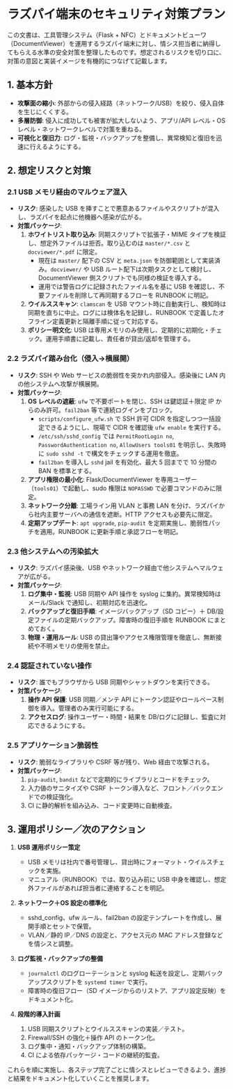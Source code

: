 # ラズパイ端末のセキュリティ対策プラン

この文書は、工具管理システム（Flask + NFC）とドキュメントビューワ（DocumentViewer）を運用するラズパイ端末に対し、情シス担当者に納得してもらえる水準の安全対策を整理したものです。想定されるリスクを切り口に、対策の意図と実装イメージを有機的につなげて記載します。

## 1. 基本方針

- **攻撃面の縮小**: 外部からの侵入経路（ネットワーク/USB）を絞り、侵入自体を生じにくくする。
- **多層防御**: 侵入に成功しても被害が拡大しないよう、アプリ/API レベル・OS レベル・ネットワークレベルで対策を重ねる。
- **可視化と復旧力**: ログ・監視・バックアップを整備し、異常検知と復旧を迅速に行えるようにする。

## 2. 想定リスクと対策

### 2.1 USB メモリ経由のマルウェア混入
- **リスク**: 感染した USB を挿すことで悪意あるファイルやスクリプトが混入し、ラズパイを起点に他機器へ感染が広がる。
- **対策パッケージ**:
  1. **ホワイトリスト取り込み**: 同期スクリプトで拡張子・MIME タイプを検証し、想定外ファイルは拒否。取り込むのは `master/*.csv` と `docviewer/*.pdf` に限定。
      - 現在は `master/` 配下の CSV と `meta.json` を防御範囲として実装済み。`docviewer/` や USB ルート配下は次期タスクとして検討し、DocumentViewer 側スクリプトでも同様の検証を導入する。
      - 運用では警告ログに記録されたファイル名を基に USB を確認し、不要ファイルを削除して再同期するフローを RUNBOOK に明記。
  2. **ウイルススキャン**: `clamscan` を USB マウント時に自動実行し、検知時は同期を直ちに中止。ログには検体名を記録し、RUNBOOK で定義したオフライン定義更新と隔離手順に従って対応する。
  3. **ポリシー明文化**: USB は専用メモリのみ使用し、定期的に初期化・チェック。運用手順書に記載し、責任者が貸出/返却を管理する。

### 2.2 ラズパイ踏み台化（侵入→横展開）
- **リスク**: SSH や Web サービスの脆弱性を突かれ内部侵入。感染後に LAN 内の他システムへ攻撃が横展開。
- **対策パッケージ**:
  1. **OS レベルの遮蔽**: `ufw` で不要ポートを閉じ、SSH は鍵認証＋限定 IP からのみ許可。`fail2ban` 等で連続ログインをブロック。
      - `scripts/configure_ufw.sh` で SSH 許可 CIDR を指定しつつ一括設定できるようにし、現場で CIDR を確認後 `ufw enable` を実行する。
      - `/etc/ssh/sshd_config` では `PermitRootLogin no`, `PasswordAuthentication no`, `AllowUsers tools01` を明示し、失敗時に `sudo sshd -t` で構文をチェックする運用を徹底。
      - `fail2ban` を導入し `sshd` jail を有効化、最大 5 回までで 10 分間の BAN を標準とする。
  2. **アプリ権限の最小化**: Flask/DocumentViewer を専用ユーザー（`tools01`）で起動し、sudo 権限は `NOPASSWD` で必要コマンドのみに限定。
  3. **ネットワーク分離**: 工場ライン用 VLAN と事務 LAN を分け、ラズパイから社内主要サーバへの通信を遮断。HTTP アクセスも必要先に限定。
  4. **定期アップデート**: `apt upgrade`, `pip-audit` を定期実施し、脆弱性パッチを適用。RUNBOOK に更新手順と承認フローを明記。

### 2.3 他システムへの汚染拡大
- **リスク**: ラズパイ感染後、USB やネットワーク経由で他システムへマルウェアが広がる。
- **対策パッケージ**:
  1. **ログ集中・監視**: USB 同期や API 操作を syslog に集約。異常検知時はメール/Slack で通知し、初期対応を迅速化。
  2. **バックアップと復旧手順**: イメージバックアップ（SD コピー）＋ DB/設定ファイルの定期バックアップ。障害時の復旧手順を RUNBOOK にまとめておく。
  3. **物理・運用ルール**: USB の貸出簿やアクセス権限管理を徹底し、無断接続や不明メモリの使用を禁止。

### 2.4 認証されていない操作
- **リスク**: 誰でもブラウザから USB 同期やシャットダウンを実行できる。
- **対策パッケージ**:
  1. **操作 API 保護**: USB 同期／メンテ API にトークン認証やロールベース制御を導入。管理者のみ実行可能にする。
  2. **アクセスログ**: 操作ユーザー・時間・結果を DB/ログに記録し、監査に対応できるようにする。

### 2.5 アプリケーション脆弱性
- **リスク**: 脆弱なライブラリや CSRF 等が残り、Web 経由で攻撃される。
- **対策パッケージ**:
  1. `pip-audit`, `bandit` などで定期的にライブラリとコードをチェック。
  2. 入力値のサニタイズや CSRF トークン導入など、フロント／バックエンドでの検証強化。
  3. CI に静的解析を組み込み、コード変更時に自動検査。

## 3. 運用ポリシー／次のアクション

1. **USB 運用ポリシー策定**
   - USB メモリは社内で番号管理し、貸出時にフォーマット・ウイルスチェックを実施。
   - マニュアル（RUNBOOK）では、取り込み前に USB 中身を確認し、想定外ファイルがあれば担当者に連絡することを明記。

2. **ネットワーク＋OS 設定の標準化**
   - sshd_config、ufw ルール、fail2ban の設定テンプレートを作成し、展開手順とセットで保管。
   - VLAN／静的 IP／DNS の設定と、アクセス元の MAC アドレス登録などを情シスと調整。

3. **ログ監視・バックアップの整備**
   - `journalctl` のログローテーションと syslog 転送を設定し、定期バックアップスクリプトを `systemd timer` で実行。
   - 障害時の復旧フロー（SD イメージからのリストア、アプリ設定反映）をドキュメント化。

4. **段階的導入計画**
   1. USB 同期スクリプトとウイルススキャンの実装／テスト。
   2. Firewall/SSH の強化＋操作 API のトークン化。
   3. ログ集中・通知・バックアップ体制の構築。
   4. CI による依存パッケージ・コードの継続的監査。

これらを順に実施し、各ステップ完了ごとに情シスとレビューできるよう、進捗と結果をドキュメント化していくことを推奨します。
